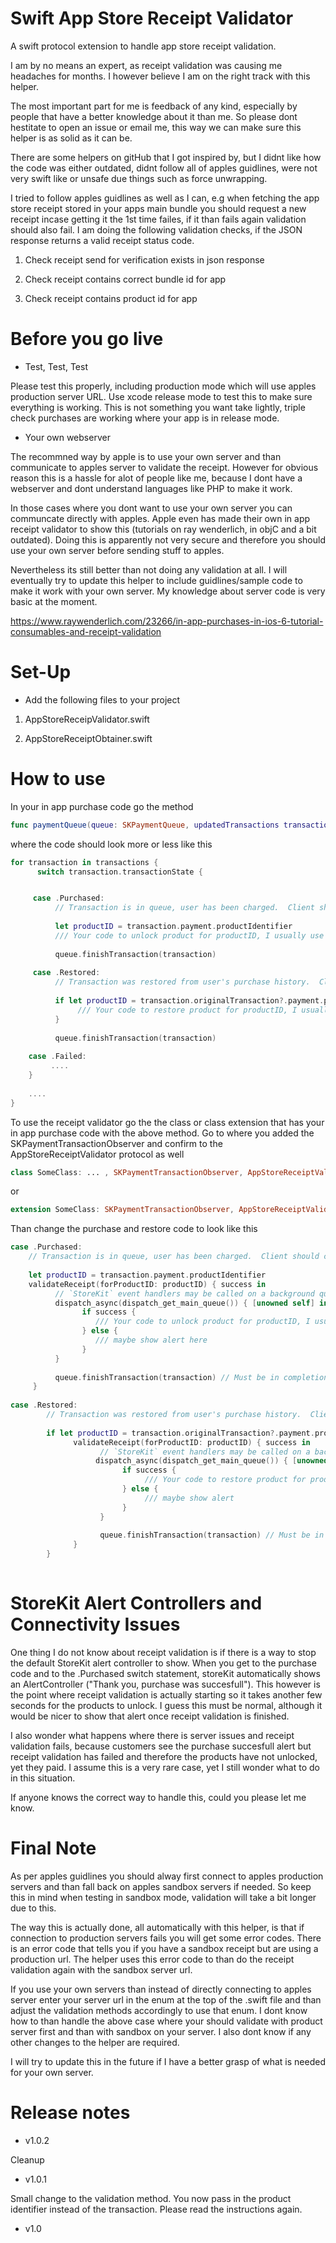 # Swift App Store Receipt Validator

A swift protocol extension to handle app store receipt validation.

I am by no means an expert, as receipt validation was causing me headaches for months. I however believe I am on the right track with this helper. 

The most important part for me is feedback of any kind, especially by people that have a better knowledge about it than me. So please dont hestitate to open an issue or email me, this way we can make sure this helper is as solid as it can be.

There are some helpers on gitHub that I got inspired by, but I didnt like how the code was either outdated, didnt follow all of apples guidlines, were not very swift like or unsafe due things such as force unwrapping. 

I tried to follow apples guidlines as well as I can, e.g when fetching the app store receipt stored in your apps main bundle you should request a new receipt incase getting it the 1st time failes, if it than fails again validation should also fail. 
I am doing the following validation checks, if the JSON response returns a valid receipt status code.

1) Check receipt send for verification exists in json response

2) Check receipt contains correct bundle id for app

3) Check receipt contains product id for app

# Before you go live

- Test, Test, Test

Please test this properly, including production mode which will use apples production server URL. Use xcode release mode to test this to make sure everything is working. This is not something you want take lightly, triple check purchases are working where your app is in release mode.

- Your own webserver

The recommned way by apple is to use your own server and than communicate to apples server to validate the receipt.
However for obvious reason this is a hassle for alot of people like me, because I dont have a webserver and dont understand languages like PHP to make it work.

In those cases where you dont want to use your own server you can communcate directly with apples. 
Apple even has made their own in app receipt validator to show this (tutorials on ray wenderlich, in objC and a bit outdated). Doing this is apparently not very secure and therefore you should use your own server before sending stuff to apples. 

Nevertheless its still better than not doing any validation at all. I will eventually try to update this helper to include guidlines/sample code to make it work with your own server. My knowledge about server code is very basic at the moment.

https://www.raywenderlich.com/23266/in-app-purchases-in-ios-6-tutorial-consumables-and-receipt-validation

# Set-Up

- Add the following files to your project

1) AppStoreReceipValidator.swift

2) AppStoreReceiptObtainer.swift

# How to use

In your in app purchase code go the method

```swift
func paymentQueue(queue: SKPaymentQueue, updatedTransactions transactions: [SKPaymentTransaction]) { ....
```

where the code should look more or less like this

```swift
for transaction in transactions {
      switch transaction.transactionState {


     case .Purchased:
          // Transaction is in queue, user has been charged.  Client should complete the transaction.
                
          let productID = transaction.payment.productIdentifier
          /// Your code to unlock product for productID, I usually use delegation here
          
          queue.finishTransaction(transaction)
              
     case .Restored:
          // Transaction was restored from user's purchase history.  Client should complete the transaction.
                
          if let productID = transaction.originalTransaction?.payment.productIdentifier {
               /// Your code to restore product for productID, I usually use delegation here
          }
         
          queue.finishTransaction(transaction)
         
    case .Failed:
         ....
    }
    
    ....
}
```

To use the receipt validator go the the class or class extension that has your in app purchase code with the above method. Go to where you added the SKPaymentTransactionObserver and confirm to the AppStoreReceiptValidator protocol as well

```swift
class SomeClass: ... , SKPaymentTransactionObserver, AppStoreReceiptValidator {....
```

or 

```swift
extension SomeClass: SKPaymentTransactionObserver, AppStoreReceiptValidator {....
```

Than change the purchase and restore code to look like this

```swift
case .Purchased:
    // Transaction is in queue, user has been charged.  Client should complete the transaction.
      
    let productID = transaction.payment.productIdentifier
    validateReceipt(forProductID: productID) { success in
          // `StoreKit` event handlers may be called on a background queue. Ensure unlocking products gets called on main queue.
          dispatch_async(dispatch_get_main_queue()) { [unowned self] in
                if success {
                   /// Your code to unlock product for productID, I usually use delegation here
                } else {
                   /// maybe show alert here
                }
          }
                    
          queue.finishTransaction(transaction) // Must be in completion closure
     }
  
case .Restored:
        // Transaction was restored from user's purchase history.  Client should complete the transaction.
          
        if let productID = transaction.originalTransaction?.payment.productIdentifier {      
              validateReceipt(forProductID: productID) { success in
                    // `StoreKit` event handlers may be called on a background queue. Ensure unlocking products gets called on main queue.
                   dispatch_async(dispatch_get_main_queue()) { [unowned self] in
                         if success {
                              /// Your code to restore product for productID, I usually use delegation here
                         } else {
                              /// maybe show alert 
                         }
                    }
                    
                    queue.finishTransaction(transaction) // Must be in completion closure
              }
        }
                
```

# StoreKit Alert Controllers and Connectivity Issues

One thing I do not know about receipt validation is if there is a way to stop the default StoreKit alert controller to show. When you get to the purchase code and to the .Purchased switch statement, storeKit automatically shows an AlertController ("Thank you, purchase was succesfull"). This however is the point where receipt validation is actually starting so it takes another few seconds for the products to unlock. I guess this must be normal, although it would be nicer to show that alert once receipt validation is finished.

I also wonder what happens where there is server issues and receipt validation fails, because customers see the purchase succesfull alert but receipt validation has failed and therefore the products have not unlocked, yet they paid.
I assume this is a very rare case, yet I still wonder what to do in this situation. 

If anyone knows the correct way to handle this, could you please let me know.

# Final Note

As per apples guidlines you should alway first connect to apples production servers and than fall back on apples sandbox servers if needed. So keep this in mind when testing in sandbox mode, validation will take a bit longer due to this.

The way this is actually done, all automatically with this helper, is that if connection to production servers fails you will get some error codes. There is an error code that tells you if you have a sandbox receipt but are using a production url. The helper uses this error code to than do the receipt validation again with the sandbox server url.

If you use your own servers than instead of directly connecting to apples server enter your server url in the enum at the top of the .swift file and than adjust the validation methods accordingly to use that enum. I dont know how to than handle the above case where your should validate with product server first and than with sandbox on your server. I also dont know if any other changes to the helper are required.

I will try to update this in the future if I have a better grasp of what is needed for your own server.

# Release notes

- v1.0.2

Cleanup

- v1.0.1

Small change to the validation method. You now pass in the product identifier instead of the transaction. Please read the instructions again.

- v1.0

